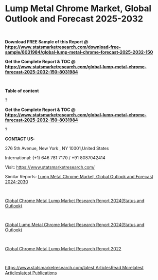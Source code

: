 <h1>Lump Metal Chrome Market, Global Outlook and Forecast 2025-2032</h1><br/><p><strong>Download FREE Sample of this Report @ <a href="https://www.statsmarketresearch.com/download-free-sample/8031984/global-lump-metal-chrome-forecast-2025-2032-150">https://www.statsmarketresearch.com/download-free-sample/8031984/global-lump-metal-chrome-forecast-2025-2032-150</a></strong></p>
 
 
 
 <div><b>Get the Complete Report & TOC @ <a href="https://www.statsmarketresearch.com/global-lump-metal-chrome-forecast-2025-2032-150-8031984">https://www.statsmarketresearch.com/global-lump-metal-chrome-forecast-2025-2032-150-8031984</a></b></div>
 
 
 
 <p><br />
 
 <b>Table of content</b></p>
 
 
 
 <p>? </p>
 
 
 
 <div><b>Get the Complete Report & TOC @ <a href="https://www.statsmarketresearch.com/global-lump-metal-chrome-forecast-2025-2032-150-8031984">https://www.statsmarketresearch.com/global-lump-metal-chrome-forecast-2025-2032-150-8031984</a></b></div>
 
 
 
 <p>? </p>
 
 
 
 <p><b>CONTACT US:</b><br />
 
 276 5th Avenue, New York , NY 10001,United States<br />
 
 International: (+1) 646 781 7170 / +91 8087042414<br />
 
 Visit: <a href="https://www.statsmarketresearch.com/">https://www.statsmarketresearch.com/</a><br />
 
 Similar Reports: <a href="https://www.statsmarketresearch.com/global-lump-metal-chrome-forecast-2025-2032-150-8031984">Lump Metal Chrome Market, Global Outlook and Forecast 2024-2030</a><br />
 
 <br />
 
 <a href="https://www.statsmarketresearch.com/global-lump-metal-chrome-forecast-2025-2032-150-8031984">Global Chrome Metal Lump Market Research Report 2024(Status and Outlook)</a><br />
 
 <br />
 
 <a href="https://www.statsmarketresearch.com/global-lump-metal-chrome-forecast-2025-2032-150-8031984">Global Lump Metal Chrome Market Research Report 2024(Status and Outlook)</a><br />
 
 <br />
 
 <a href="https://www.statsmarketresearch.com/global-lump-metal-chrome-forecast-2025-2032-150-8031984">Global Chrome Metal Lump Market Research Report 2022</a><br />
 
 <br />
 
 <a href="https://gyeongbokgung.com">https://www.statsmarketresearch.com/</a><a href="https://hallyeomaritime.com">latest Articles</a><a href="https://jingwansa.com">Read More</a><a href="https://nguoiviet.jp/">latest Articles</a><a href="https://www.intelmarketresearch.com/">latest Publications</a></p>